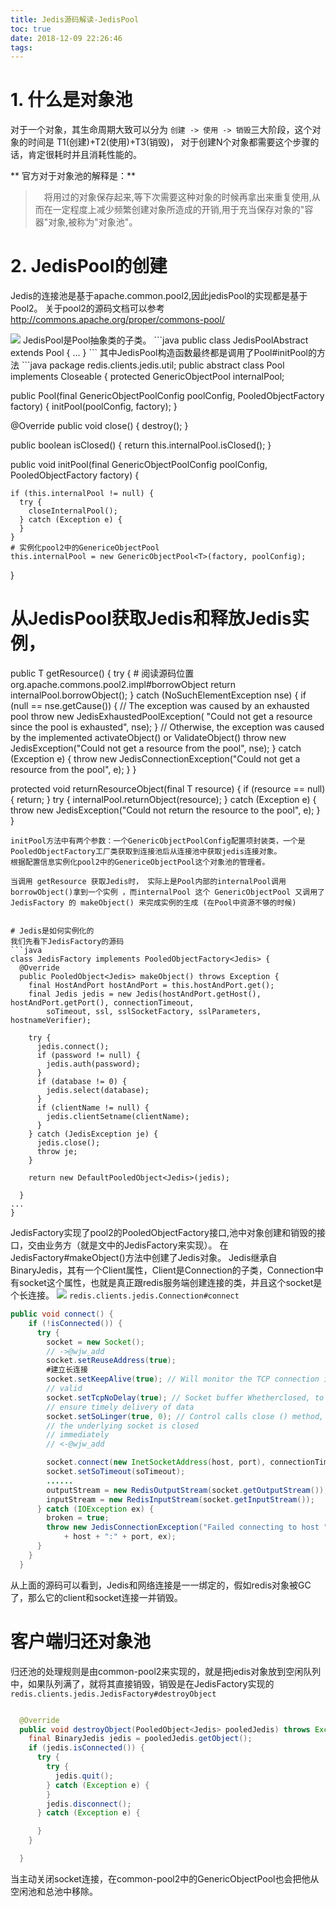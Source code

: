 ```yaml
---
title: Jedis源码解读-JedisPool
toc: true
date: 2018-12-09 22:26:46
tags:
---
```


# 1. 什么是对象池
对于一个对象，其生命周期大致可以分为 `创建 -> 使用 -> 销毁`三大阶段，这个对象的时间是 T1(创建)+T2(使用)+T3(销毁)，
对于创建N个对象都需要这个步骤的话，肯定很耗时并且消耗性能的。
<!-- more -->
** 官方对于对象池的解释是：**
>　将用过的对象保存起来,等下次需要这种对象的时候再拿出来重复使用,从而在一定程度上减少频繁创建对象所造成的开销,用于充当保存对象的"容器"对象,被称为"对象池"。

# 2. JedisPool的创建
Jedis的连接池是基于apache.common.pool2,因此jedisPool的实现都是基于Pool2。
关于pool2的源码文档可以参考
http://commons.apache.org/proper/commons-pool/

<image src="/image/jedis/jedisPool.png"/>
JedisPool是Pool抽象类的子类。
```java
public class JedisPoolAbstract extends Pool<Jedis> {
...
}
```
其中JedisPool构造函数最终都是调用了Pool#initPool的方法
```java
package redis.clients.jedis.util;
public abstract class Pool<T> implements Closeable {
  protected GenericObjectPool<T> internalPool;

  public Pool(final GenericObjectPoolConfig poolConfig, PooledObjectFactory<T> factory) {
    initPool(poolConfig, factory);
  }

  @Override
  public void close() {
    destroy();
  }

  public boolean isClosed() {
    return this.internalPool.isClosed();
  }

  public void initPool(final GenericObjectPoolConfig poolConfig, PooledObjectFactory<T> factory) {

    if (this.internalPool != null) {
      try {
        closeInternalPool();
      } catch (Exception e) {
      }
    }
    # 实例化pool2中的GenericeObjectPool
    this.internalPool = new GenericObjectPool<T>(factory, poolConfig);
  }
  # 从JedisPool获取Jedis和释放Jedis实例， 
  public T getResource() {
    try {
      # 阅读源码位置 org.apache.commons.pool2.impl#borrowObject
      return internalPool.borrowObject();
    } catch (NoSuchElementException nse) {
      if (null == nse.getCause()) { // The exception was caused by an exhausted pool
        throw new JedisExhaustedPoolException(
            "Could not get a resource since the pool is exhausted", nse);
      }
      // Otherwise, the exception was caused by the implemented activateObject() or ValidateObject()
      throw new JedisException("Could not get a resource from the pool", nse);
    } catch (Exception e) {
      throw new JedisConnectionException("Could not get a resource from the pool", e);
    }
  }

  protected void returnResourceObject(final T resource) {
    if (resource == null) {
      return;
    }
    try {
      internalPool.returnObject(resource);
    } catch (Exception e) {
      throw new JedisException("Could not return the resource to the pool", e);
    }
  }
```
initPool方法中有两个参数：一个GenericObjectPoolConfig配置项封装类，一个是 PooledObjectFactory工厂类获取到连接池后从连接池中获取jedis连接对象。
根据配置信息实例化pool2中的GenericeObjectPool这个对象池的管理者。

当调用 getResource 获取Jedis时， 实际上是Pool内部的internalPool调用borrowObject()拿到一个实例 ，而internalPool 这个 GenericObjectPool 又调用了 JedisFactory 的 makeObject() 来完成实例的生成 (在Pool中资源不够的时候)


# Jedis是如何实例化的
我们先看下JedisFactory的源码
```java
class JedisFactory implements PooledObjectFactory<Jedis> {
  @Override
  public PooledObject<Jedis> makeObject() throws Exception {
    final HostAndPort hostAndPort = this.hostAndPort.get();
    final Jedis jedis = new Jedis(hostAndPort.getHost(), hostAndPort.getPort(), connectionTimeout,
        soTimeout, ssl, sslSocketFactory, sslParameters, hostnameVerifier);

    try {
      jedis.connect();
      if (password != null) {
        jedis.auth(password);
      }
      if (database != 0) {
        jedis.select(database);
      }
      if (clientName != null) {
        jedis.clientSetname(clientName);
      }
    } catch (JedisException je) {
      jedis.close();
      throw je;
    }

    return new DefaultPooledObject<Jedis>(jedis);

  }
...
}
```
JedisFactory实现了pool2的PooledObjectFactory接口,池中对象创建和销毁的接口，交由业务方（就是文中的JedisFactory来实现）。
在JedisFactory#makeObject()方法中创建了Jedis对象。
Jedis继承自BinaryJedis，其有一个Client属性，Client是Connection的子类，Connection中有socket这个属性，也就是真正跟redis服务端创建连接的类，并且这个socket是个长连接。
<image src="/image/jedis/jedis.png"/>
`redis.clients.jedis.Connection#connect`
```java
public void connect() {
    if (!isConnected()) {
      try {
        socket = new Socket();
        // ->@wjw_add
        socket.setReuseAddress(true);
        #建立长连接
        socket.setKeepAlive(true); // Will monitor the TCP connection is
        // valid
        socket.setTcpNoDelay(true); // Socket buffer Whetherclosed, to
        // ensure timely delivery of data
        socket.setSoLinger(true, 0); // Control calls close () method,
        // the underlying socket is closed
        // immediately
        // <-@wjw_add

        socket.connect(new InetSocketAddress(host, port), connectionTimeout);
        socket.setSoTimeout(soTimeout);
        ......
        outputStream = new RedisOutputStream(socket.getOutputStream());
        inputStream = new RedisInputStream(socket.getInputStream());
      } catch (IOException ex) {
        broken = true;
        throw new JedisConnectionException("Failed connecting to host " 
            + host + ":" + port, ex);
      }
    }
  }
  ```
  从上面的源码可以看到，Jedis和网络连接是一一绑定的，假如redis对象被GC了，那么它的client和socket连接一并销毁。

  # 客户端归还对象池
  归还池的处理规则是由common-pool2来实现的，就是把jedis对象放到空闲队列中，如果队列满了，就将其直接销毁，销毁是在JedisFactory实现的
  `redis.clients.jedis.JedisFactory#destroyObject`
```java

  @Override
  public void destroyObject(PooledObject<Jedis> pooledJedis) throws Exception {
    final BinaryJedis jedis = pooledJedis.getObject();
    if (jedis.isConnected()) {
      try {
        try {
          jedis.quit();
        } catch (Exception e) {
        }
        jedis.disconnect();
      } catch (Exception e) {

      }
    }

  }
  ```
  当主动关闭socket连接，在common-pool2中的GenericObjectPool也会把他从空闲池和总池中移除。

